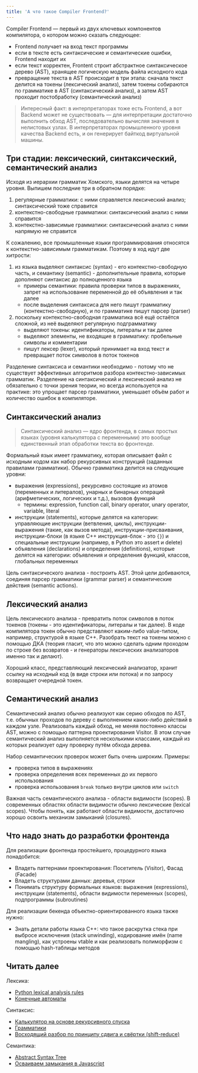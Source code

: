 ```yaml
---
title: 'А что такое Compiler Frontend?'
---
```


Compiler Frontend — первый из двух ключевых компонентов компилятора, о котором можно сказать следующее:

- Frontend получает на вход текст программы
- если в тексте есть синтаксические и семантические ошибки, Frontend находит их
- если текст корректен, Frontent строит абстрактное синтаксическое дерево (AST), хранящее логическую модель файла исходного кода
- превращение текста в AST происходит в три этапа: сначала текст делится на токены (лексический анализ), затем токены собираются по грамматике в AST (синтаксический анализ), а затем AST проходит постобработку (семантический анализ)

> Интересный факт: в интерпретаторах тоже есть Frontend, а вот Backend может не существовать — для интерпретации достаточно выполнить обход AST, последовательно вычисляя значения в нелистовых узлах. В интерпретаторах промышленного уровня качества Backend есть, и он генерирует байткод виртуальной машины.

## Три стадии: лексический, синтаксический, семантический анализ

Исходя из иерархии грамматик Хомского, языки делятся на четыре уровня. Выпишем последние три в обратном порядке:

1. регулярные грамматики: с ними справляется лексический анализ; синтаксический тоже справится
2. контекстно-свободные грамматики: синтаксический анализ с ними справится
3. контекстно-зависимые грамматики: синтаксический анализ с ними напрямую не справится

К сожалению, все промышленные языки программирования относятся к контекстно-зависимым грамматикам. Поэтому в ход идут две хитрости:

1. из языка выделяют синтаксис (syntax) - его контекстно-свободную часть, и семантику (semantic) - дополнительные правила, которые дополняют синтаксис до полноценного языка
    - примеры семантики: правила проверки типов в выражениях, запрет на использование переменной до её объявления и так далее
    - после выделения синтаксиса для него пишут грамматику (контекстно-свободную), и по грамматике пишут парсер (parser)
3. поскольку контекстно-свободная грамматика всё ещё остаётся сложной, из неё выделяют регулярную подграмматику
    - выделяют токены: идентификаторы, литералы и так далее
    - выделяют элементы, не входящие в грамматику: пробельные символы и комментарии
    - пишут лексер (lexer), который принимает на вход текст и превращает поток символов в поток токенов

Разделение синтаксиса и семантики необходимо - потому что не существует эффективных алгоритмов разбора контекстно-зависимых грамматик. Разделение на синтаксический и лексический анализ не обязательно с точки зрения теории, но всегда используется на практике: это упрощает парсер грамматики, уменьшает объём работ и количество ошибок в компиляторе.

## Синтаксический анализ

> Синтаксический анализ — ядро фронтенда, в самых простых языках (уровня калькулятора с переменными) это вообще единственный этап обработки текста во фронтенде.

Формальный язык имеет грамматику, которая описывает файл с исходным кодом как набор рекурсивных конструкций (заданных правилами грамматики). Обычно грамматика делится на следующие уровни:

- выражения (expressions), рекурсивно состоящие из атомов (переменных и литералов), унарных и бинарных операций (арифметических, логических и т.д.), вызовов функций
    - термины: expression, function call, binary operator, unary operator, variable, literal
- инструкции (statements), которые делятся на категории: управляющие инструкции (ветвления, циклы), инструкции-выражения (такие, как вызов метода), инструкции-присваивания, инструкции-блоки (в языке C++ инструкция-блок - это `{}`) и специальные инструкции (например, в Python это assert и delete) 
- объявления (declarations) и определения (definitions), которые делятся на категории: объявления и определения функций, классов, глобальных переменных

Цель синтаксического анализа - построить AST. Этой цели добиваются, соединяя парсер грамматики (grammar parser) и семантические действия (semantic actions).

## Лексический анализ

Цель лексического анализа - превратить поток символов в поток токенов (токены - это идентификаторы, литералы и так далее). В коде компилятора токен обычно представляют каким-либо value-типом, например, структурой в языке C++. Разобрать текст на токены можно с помощью ДКА (теория гласит, что это можно сделать одним проходом по строке без возвратов - и генераторы лексических анализаторов именно так и делают).

Хороший класс, представляющий лексический анализатор, хранит ссылку на исходный код (в виде строки или потока) и по запросу возвращает очередной токен.

## Семантический анализ

Семантический анализ обычно реализуют как серию обходов по AST, т.е. обычных проходов по дереву с выполнением каких-либо действий в каждом узле. Реализовать каждый обход, не меняя постоянно классы AST, можно с помощью паттерна проектирования Visitor. В этом случае семантический анализ выполняется несколькими классами, каждый из которых реализует одну проверку путём обхода дерева.

Набор семантических проверок может быть очень широким. Примеры:

- проверка типов в выражениях
- проверка определения всех переменных до их первого использования
- проверка использования `break` только внутри циклов или `switch`

Важная часть семантического анализа - области видимости (scopes). В современных областях области видимости обычно лексические (lexical scopes). Чтобы понять, как работают области видимости, достаточно хорошо освоить механизм замыканий (closures).

## Что надо знать до разработки фронтенда

Для реализации фронтенда простейшего, процедурного языка понадобится:

- Владеть паттернами проектирования: Посетитель (Visitor), Фасад (Facade)
- Владеть структурами данных: деревья, строки
- Понимать структуру формальных языков: выражения (expressions), инструкции (statements), области видимости переменных (scopes), подпрограммы (subroutines)

Для реализации бекенда объектно-ориентированного языка также нужно:

- Знать детали работы языка C++: что такое раскрутка стека при выбросе исключения (stack unwinding), кодирование имён (name mangling), как устроены vtable и как реализовать полиморфизм с помощью hash-таблицы методов

## Читать далее

Лексика:

- [Python lexical analysis rules](https://docs.python.org/3/reference/lexical_analysis.html)
- [Конечные автоматы](/compilers/fsm.html)

Синтаксис:

- [Калькулятор на основе рекурсивного спуска](/compilers/simple_recursive_parser.html)
- [Грамматики](/compilers/grammars.html)
- [Восходящий разбор по принципу сдвига и свёртки (shift-reduce)](/compilers/shift_reduce.html)

Семантика:

- [Abstract Syntax Tree](/compilers/ast.html)
- [Осваиваем замыкания в Javascript](https://medium.com/@sshambir/%D0%BE%D1%81%D0%B2%D0%B0%D0%B8%D0%B2%D0%B0%D0%B5%D0%BC-%D0%B7%D0%B0%D0%BC%D1%8B%D0%BA%D0%B0%D0%BD%D0%B8%D1%8F-%D0%B2-javascript-5b83267ef7d1)

